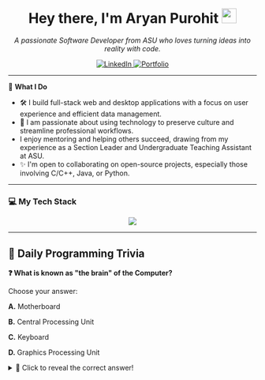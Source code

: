 <h1 align="center">Hey there, I'm Aryan Purohit <img src="https://media.giphy.com/media/hvRJCLFzcasrR4ia7z/giphy.gif" width="30px"/></h1>

<p align="center">
  <em>A passionate Software Developer from ASU who loves turning ideas into reality with code.</em>
</p>

<p align="center">
  <a href="https://www.linkedin.com/in/aryan-purohit-024b04234/">
    <img src="https://img.shields.io/badge/LinkedIn-0077B5?style=for-the-badge&logo=linkedin&logoColor=white" alt="LinkedIn"/>
  </a>
  <a href="https://aryan-purohit.github.io">
    <img src="https://img.shields.io/badge/Portfolio-333333?style=for-the-badge&logo=react&logoColor=61DAFB" alt="Portfolio"/>
  </a>
</p>

---

🚀 **What I Do**

* 🛠️ I build full-stack web and desktop applications with a focus on user experience and efficient data management.
* 🌱 I am passionate about using technology to preserve culture and streamline professional workflows.
* I enjoy mentoring and helping others succeed, drawing from my experience as a Section Leader and Undergraduate Teaching Assistant at ASU.
* ✨ I'm open to collaborating on open-source projects, especially those involving C/C++, Java, or Python.

---

### 💻 My Tech Stack

<p align="center">
  <img src="https://skillicons.dev/icons?i=js,ts,react,nextjs,nodejs,express,py,java,c,cpp,cs,mysql,mongodb,git" />
</p>

---

## 🧠 Daily Programming Trivia

**❓ What is known as "the brain" of the Computer?**

Choose your answer:

**A.** Motherboard

**B.** Central Processing Unit

**C.** Keyboard

**D.** Graphics Processing Unit

<details>
<summary>🎯 Click to reveal the correct answer!</summary>

### ✅ Correct Answer: **B**
**Central Processing Unit**

---
*Challenge yourself daily with programming trivia!* 🚀
</details>

